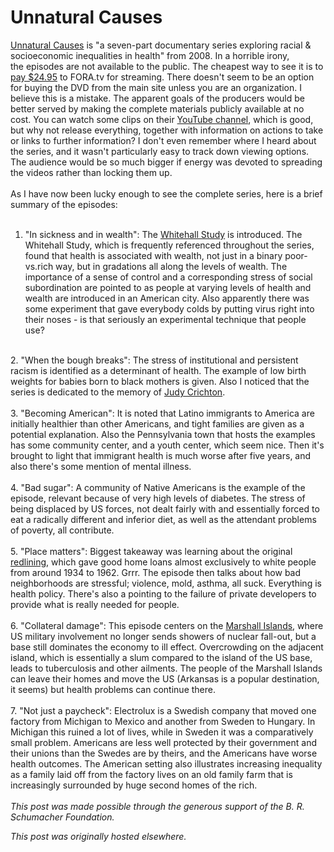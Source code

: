 # Unnatural Causes

<span><a href="http://unnaturalcauses.org/">Unnatural Causes</a> is "a seven-part documentary series exploring racial &amp; socioeconomic inequalities in health" from 2008. In a horrible irony, the&#160;episodes are not available to the public. The cheapest way to see it is to <a href="http://fora.tv/series/unnatural_causes">pay $24.95</a> to FORA.tv for streaming. There doesn't seem to be an option for buying the DVD from the main site unless you are an organization. I believe this is a mistake. The apparent goals of the producers would be better served by making the complete materials publicly available at no cost. You can watch some clips on their <a href="https://www.youtube.com/user/unnaturalcausesdoc/">YouTube channel</a>, which is good, but why not release everything, together with information on actions to take or links to further information? I don't even remember where I heard about the series, and it wasn't particularly easy to track down viewing options. The audience would be so much bigger if energy was devoted to spreading the videos rather than locking them up.<br>
<br>
As I have now been lucky enough to see the complete series, here is a brief summary of the episodes:<br>
<br>
1. "<span>In sickness and in wealth": The&#160;</span><a href="http://en.wikipedia.org/wiki/Whitehall_Study">Whitehall Study</a><span>&#160;is introduced. The Whitehall Study, which is frequently referenced throughout the series, found that health is associated with wealth, not just in a binary poor-vs.rich way, but in&#160;</span>gradations<span>&#160;all along the levels of wealth. The importance of a&#160;</span><span>sense of control and a corresponding&#160;</span><span>stress of social subordination are pointed to as people at varying levels of health and wealth are introduced in an American city. Also apparently there was some&#160;</span><span>experiment that gave everybody colds by putting virus right into their noses - is that seriously an experimental technique that people use?</span><br>
<br>
2. "When the bough breaks": The stress of institutional and persistent racism is identified as a determinant of health. The example of&#160;<span>low birth weights for babies born to black mothers is given. Also I noticed that the series is dedicated to the memory of&#160;</span><span><a href="http://en.wikipedia.org/wiki/Judy_Crichton">Judy Crichton</a>.</span><br>
<br>
<span>3. "</span><span>Becoming American": It is noted that&#160;</span>Latino immigrants to America are initially healthier than other Americans, and&#160;tight families are given as a potential explanation. Also the&#160;<span>Pennsylvania town that hosts the examples has some community center, and a youth center, which seem nice. Then it's brought to light that immigrant health is much&#160;</span><span>worse after five years, and also there's some mention of&#160;</span><span>mental illness.</span><br>
<br>
4. "Bad sugar": A community of Native Americans is the example of the episode, relevant because of very high levels of diabetes. The stress of being displaced by US forces, not dealt fairly with and essentially forced to eat a radically different and inferior diet, as well as the attendant problems of poverty, all contribute.<br>
<br>
5. "Place matters": Biggest takeaway was learning about the original <a href="http://en.wikipedia.org/wiki/Redlining">redlining</a>, which gave good home loans almost exclusively to white people from around 1934 to 1962. Grrr. The episode then talks about how&#160;<span>bad neighborhoods are stressful; violence, mold,&#160;asthma, all suck. Everything is health policy. There's also a pointing to the&#160;</span><span>failure of private developers to provide what is really needed for people.</span><br>
<br>
6. "Collateral damage": This episode centers on the&#160;<span><a href="http://en.wikipedia.org/wiki/Marshall_Islands">Marshall Islands</a>, where US military involvement no longer sends showers of nuclear fall-out, but a base still dominates the economy to ill effect. Overcrowding on the adjacent island, which is essentially a slum compared to the island of the US base, leads to&#160;tuberculosis and other ailments. The people of the Marshall Islands can leave their homes and move the US (Arkansas is a popular destination, it seems) but health problems can continue there.</span><br>
<br>
<span>7. "</span><span>Not just a paycheck": Electrolux is a Swedish company that moved one factory from Michigan to Mexico and another from Sweden to Hungary. In Michigan this ruined a lot of lives, while in Sweden it was a comparatively small problem. Americans are less well protected by their government and their unions than the Swedes are by theirs, and the Americans have worse health outcomes. The American setting also illustrates increasing inequality as a family laid off from the factory lives on an old family farm that is increasingly surrounded by huge second homes of the rich.</span><br>
<br>
<em>This post was made possible through the generous support of the B. R. Schumacher Foundation.</em><br></span>


*This post was originally hosted elsewhere.*

